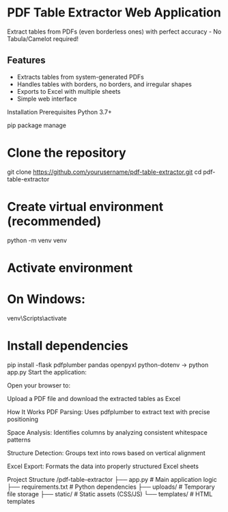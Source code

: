 # PDF Table Extractor Web Application

Extract tables from PDFs (even borderless ones) with perfect accuracy - No Tabula/Camelot required!


## Features

- Extracts tables from system-generated PDFs
- Handles tables with borders, no borders, and irregular shapes
- Exports to Excel with multiple sheets
- Simple web interface

Installation
Prerequisites
Python 3.7+

pip package manage
# Clone the repository
git clone https://github.com/yourusername/pdf-table-extractor.git
cd pdf-table-extractor

# Create virtual environment (recommended)
python -m venv venv

# Activate environment
# On Windows:
venv\Scripts\activate


# Install dependencies
pip install -flask
pdfplumber
pandas
openpyxl
python-dotenv
-> python app.py
Start the application:

Open your browser to:

Upload a PDF file and download the extracted tables as Excel

How It Works
PDF Parsing: Uses pdfplumber to extract text with precise positioning

Space Analysis: Identifies columns by analyzing consistent whitespace patterns

Structure Detection: Groups text into rows based on vertical alignment

Excel Export: Formats the data into properly structured Excel sheets


Project Structure
/pdf-table-extractor
├── app.py              # Main application logic
├── requirements.txt    # Python dependencies
├── uploads/            # Temporary file storage
├── static/             # Static assets (CSS/JS)
└── templates/          # HTML templates
